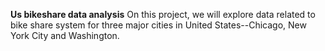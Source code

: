**Us bikeshare data analysis**
On this project, we will explore data related to bike share system for three major cities in United States--Chicago, New York City and Washington.
